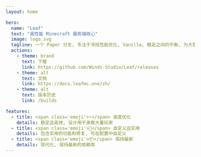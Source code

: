 ```yaml
---
layout: home

hero:
  name: "Leaf"
  text: "高性能 Minecraft 服务端核心"
  image: logo.svg
  tagline: 一个 Paper 分支, 专注于寻找性能优化, Vanilla, 稳定之间的平衡, 为大型网络, 密集和高承载量场景设计
  actions:
    - theme: brand
      text: 下载
      link: https://github.com/Winds-Studio/Leaf/releases
    - theme: alt
      text: 文档
      link: https://docs.leafmc.one/zh/
    - theme: alt
      text: 版本历史
      link: /builds

features:
  - title: <span class='emoji'>⚡</span> 高度优化
    details: 稳定且高效, 设计用于承载大量玩家
  - title: <span class='emoji'>🧬</span> 自定义且实用
    details: 包含实用的功能和修复, 可在配置中自定义
  - title: <span class='emoji'>📦</span> 保持最新
    details: 现代化, 保持最新的依赖库
---
```

